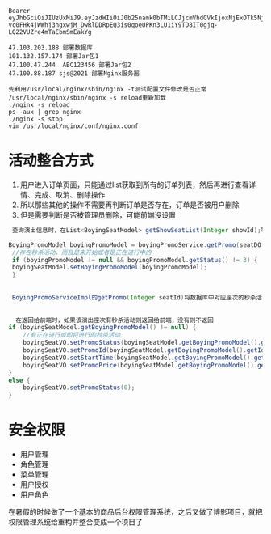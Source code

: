 ```
Bearer eyJhbGciOiJIUzUxMiJ9.eyJzdWIiOiJ0b25namk0bTMiLCJjcmVhdGVkIjoxNjExOTk5NjMzMzQ0LCJleHAiOjE2MTI2MDQ0MzN9.3Wg_-vc0FHk4jWWhj3hgxwjM_DwRlDDRpEQ3is0qoeUPKn3LU1iY9TD8IT0gjq-LQ22VUZre4mTaEbmSmEakYg
```



```
47.103.203.188 部署数据库
101.132.157.174 部署Jar包1
47.100.47.244  ABC123456 部署Jar包2
47.100.88.187 sjs@2021 部署Nginx服务器 
```



```
先利用/usr/local/nginx/sbin/nginx -t测试配置文件修改是否正常
/usr/local/nginx/sbin/nginx -s reload重新加载
./nginx -s reload
ps -aux | grep nginx
./nginx -s stop
vim /usr/local/nginx/conf/nginx.conf

```







# 活动整合方式

1. 用户进入订单页面，只能通过list获取到所有的订单列表，然后再进行查看详情、完成、取消、删除操作
2. 所以那些其他的操作不需要再判断订单是否存在，订单是否被用户删除
3. 但是需要判断是否被管理员删除，可能前端没设置





```java
 查询演出信息时，在List<BoyingSeatModel> getShowSeatList(Integer showId);等得到座次的方法中，BoyingSeatModel聚合了一个BoyingPromoModel，如果promoModel不为空，则表示其拥有还未结束的秒杀活动

BoyingPromoModel boyingPromoModel = boyingPromoService.getPromo(seatDO.getId());
 //存在秒杀活动，而且是未开始或者是正在进行中的
 if (boyingPromoModel != null && boyingPromoModel.getStatus() != 3) {
 boyingSeatModel.setBoyingPromoModel(boyingPromoModel);
 }
 
 
 BoyingPromoServiceImpl的getPromo(Integer seatId)将数据库中对应座次的秒杀活动取出来，如果不存在则返回null，并且转换为BoyingPromoModel（多了一个status字段表示秒杀活动状态 1表示还未开始，2表示进行中，3表示已结束）
 
 
  在返回给前端时，如果该演出座次有秒杀活动则返回给前端，没有则不返回
if (boyingSeatModel.getBoyingPromoModel() != null) {
	//有正在进行或即将进行的秒杀活动
	boyingSeatVO.setPromoStatus(boyingSeatModel.getBoyingPromoModel().getStatus());
    boyingSeatVO.setPromoId(boyingSeatModel.getBoyingPromoModel().getId());
    boyingSeatVO.setStartTime(boyingSeatModel.getBoyingPromoModel().getStartTime());
    boyingSeatVO.setPromoPrice(boyingSeatModel.getBoyingPromoModel().getPrice());
} 
else {
	boyingSeatVO.setPromoStatus(0);
}
```





# 安全权限

+ 用户管理
+ 角色管理
+ 菜单管理
+ 用户授权
+ 用户角色





在暑假的时候做了一个基本的商品后台权限管理系统，之后又做了博影项目，就把权限管理系统给重构并整合变成一个项目了
